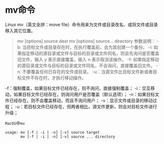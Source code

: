 <!--
 * @Author: tangdaoyong
 * @Date: 2021-01-25 10:30:43
 * @LastEditors: tangdaoyong
 * @LastEditTime: 2021-01-26 11:48:04
 * @Description: mv命令
-->
# mv命令

Linux mv（英文全拼：move file）命令用来为文件或目录改名、或将文件或目录移入其它位置。

> mv [options] source dest
> mv [options] source... directory
参数说明：
-b: 当目标文件或目录存在时，在执行覆盖前，会为其创建一个备份。
-i: 如果指定移动的源目录或文件与目标的目录或文件同名，则会先询问是否覆盖旧文件，输入 y 表示直接覆盖，输入 n 表示取消该操作。
-f: 如果指定移动的源目录或文件与目标的目录或文件同名，不会询问，直接覆盖旧文件。
-n: 不要覆盖任何已存在的文件或目录。
-u：当源文件比目标文件新或者目标文件不存在时，才执行移动操作。

-f：强制覆盖，如果目标文件已经存在，则不询问，直接强制覆盖；
-i：交互移动，如果目标文件已经存在，则询问用户是否覆盖（默认选项）；
-n：如果目标文件已经存在，则不会覆盖移动，而且不询问用户；
-v：显示文件或目录的移动过程；
-u：若目标文件已经存在，但两者相比，源文件更新，则会对目标文件进行升级；

`MacOS`中`mv`
```
usage: mv [-f | -i | -n] [-v] source target
       mv [-f | -i | -n] [-v] source ... directory
```